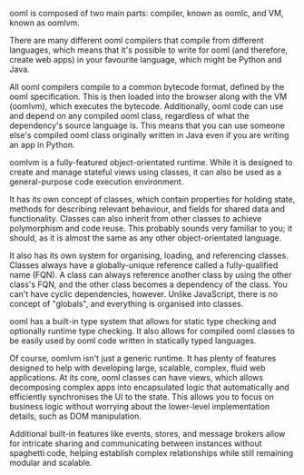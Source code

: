 ooml is composed of two main parts: compiler, known as oomlc, and VM, known as oomlvm.

There are many different ooml compilers that compile from different languages, which means that it's possible to write for ooml (and therefore, create web apps) in your favourite language, which might be Python and Java.

All ooml compilers compile to a common bytecode format, defined by the ooml specification. This is then loaded into the browser along with the VM (oomlvm), which executes the bytecode. Additionally, ooml code can use and depend on any compiled ooml class, regardless of what the dependency's source language is. This means that you can use someone else's compiled ooml class originally written in Java even if you are writing an app in Python.

oomlvm is a fully-featured object-orientated runtime. While it is designed to create and manage stateful views using classes, it can also be used as a general-purpose code execution environment.

It has its own concept of classes, which contain properties for holding state, methods for describing relevant behaviour, and fields for shared data and functionality. Classes can also inherit from other classes to achieve polymorphism and code reuse. This probably sounds very familiar to you; it should, as it is almost the same as any other object-orientated language.

It also has its own system for organising, loading, and referencing classes. Classes always have a globally-unique reference called a fully-qualified name (FQN). A class can always reference another class by using the other class's FQN, and the other class becomes a dependency of the class. You can't have cyclic dependencies, however. Unlike JavaScript, there is no concept of "globals", and everything is organised into classes.

ooml has a built-in type system that allows for static type checking and optionally runtime type checking. It also allows for compiled ooml classes to be easily used by ooml code written in statically typed languages.

Of course, oomlvm isn't just a generic runtime. It has plenty of features designed to help with developing large, scalable, complex, fluid web applications. At its core, ooml classes can have views, which allows decomposing complex apps into encapsulated logic that automatically and efficiently synchronises the UI to the state. This allows you to focus on business logic without worrying about the lower-level implementation details, such as DOM manipulation.

Additional built-in features like events, stores, and message brokers allow for intricate sharing and communicating between instances without spaghetti code, helping establish complex relationships while still remaining modular and scalable.
